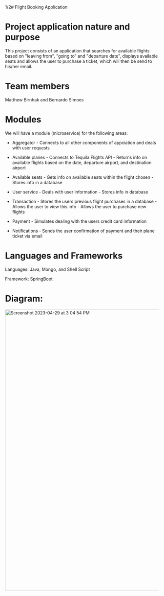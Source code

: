 1/2# Flight Booking Application

# Project application nature and purpose
  This project consists of an application that searches for available flights based on "leaving from", "going to" and "departure date", displays         available seats and allows the user to purchase a ticket, which will then be send to his/her email.

# Team members
  Matthew Birnhak and Bernardo Simoes

# Modules
  We will have a module (microservice) for the following areas:
  
  - Aggregator
        - Connects to all other components of appciation and deals with user requests


  - Available planes
        - Connects to Tequila Flights API
        - Returns info on available flights based on the date, departure airport, and destination airport


  - Available seats
        - Gets info on available seats within the flight chosen
        - Stores info in a database


  - User service
        - Deals with user information
        - Stores info in database


  - Transaction
        - Stores the users previous flight purchases in a database
        - Allows the user to view this info
        - Allows the user to purchase new flights


  - Payment
        - Simulates dealing with the users credit card information


  - Notifications
        - Sends the user confirmation of payment and their plane ticket via email

# Languages and Frameworks
  Languages: Java, Mongo, and Shell Script
  
  Framework: SpringBoot


# Diagram:
<img width="919" alt="Screenshot 2023-04-29 at 3 04 54 PM" src="https://user-images.githubusercontent.com/123829531/235320232-fad47d85-62d2-4ba0-9439-4e17200d48e1.png">

  
